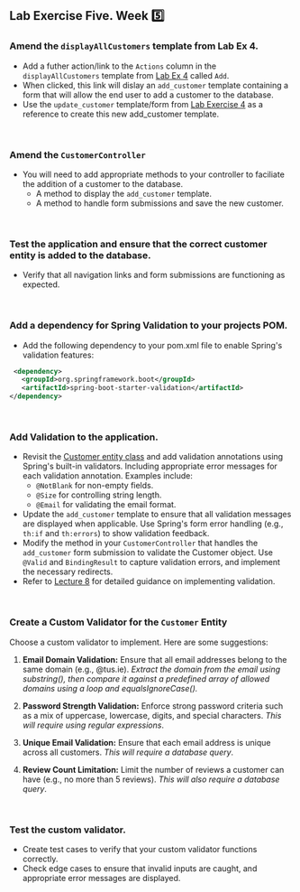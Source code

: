 ## Lab Exercise Five. Week :five:

### Amend the `displayAllCustomers` template from Lab Ex 4.
- Add a futher action/link to the `Actions` column in the `displayAllCustomers` template from [Lab Ex 4](https://github.com/lit-alan/SD4-Enterprise-App-Development/blob/master/Snippets/LabEx_4.md#amend-the-displayallcustomers-feature-from-lab-ex-3) called `Add`.
- When clicked, this link will dislay an `add_customer` template containing a form that will allow the end user to add a customer to the database.
- Use the `update_customer` template/form from [Lab Exercise 4](https://github.com/lit-alan/SD4-Enterprise-App-Development/blob/master/Snippets/LabEx_4.md#update-a-customer)  as a reference to create this new add_customer template.
</br> 

### Amend the `CustomerController`
- You will need to add  appropriate methods to your controller to faciliate the addition of a customer to the database.
  - A method to display the `add_customer` template.
  - A method to handle form submissions and save the new customer.

</br> 

### Test the application and ensure that the correct customer entity is added to the database.
- Verify that all navigation links and form submissions are functioning as expected.

</br> 

### Add a dependency for Spring Validation to your projects POM.
- Add the following dependency to your pom.xml file to enable Spring's validation features:
```xml
 <dependency>
   <groupId>org.springframework.boot</groupId>
   <artifactId>spring-boot-starter-validation</artifactId>
</dependency>
```
</br> 

### Add Validation to the application.
- Revisit the [Customer entity class](https://github.com/lit-alan/SD4-Enterprise-App-Development/blob/master/Snippets/LabEx_2.md#5-create-entity-classes)  and add validation annotations using Spring's built-in validators. Including appropriate error messages for each validation annotation. Examples include:
  - `@NotBlank` for non-empty fields.
  - `@Size` for controlling string length.
  - `@Email` for validating the email format.
- Update the `add_customer` template to ensure that all validation messages are displayed when applicable. Use Spring's form error handling (e.g., `th:if` and `th:errors`) to show validation feedback.
- Modify the method in your `CustomerController` that handles the `add_customer` form submission to validate the Customer object. Use `@Valid` and `BindingResult` to capture validation errors, and implement the necessary redirects.
- Refer to [Lecture 8](https://moodle.midwest.tus.ie/pluginfile.php/1263774/mod_resource/content/1/L8%20Validation.pdf) for detailed guidance on implementing validation.

</br> 

### Create a Custom Validator for the `Customer` Entity
Choose a custom validator to implement. Here are some suggestions:

1. **Email Domain Validation:**
    Ensure that all email addresses belong to the same domain (e.g., @tus.ie). _Extract the domain from the email using substring(), then compare it against a predefined array of allowed domains using a loop and equalsIgnoreCase()._

2. **Password Strength Validation:**
    Enforce strong password criteria such as a mix of uppercase, lowercase, digits, and special characters. _This will require using regular expressions_.

3. **Unique Email Validation:**
    Ensure that each email address is unique across all customers. _This will require a database query_.

4. **Review Count Limitation:**
    Limit the number of reviews a customer can have (e.g., no more than 5 reviews). _This will also require a database query_.

 </br> 

### Test the custom validator.
- Create test cases to verify that your custom validator functions correctly.
- Check edge cases to ensure that invalid inputs are caught, and appropriate error messages are displayed.
